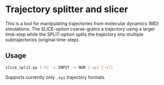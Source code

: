 # Trajectory splitter and slicer

This is a tool for manipulating trajectories from molecular dynamics (MD) simulations. The SLICE-option coarse-grains a trajectory using a larger time-step while the SPLIT-option splits the trajectory into multiple subtrajectories (original time-step).

## Usage

```bash
slice_split.py [-h] -i INPUT -n NUM [-sp] [-sl]
```

Supports currently only ```.xyz``` trajectory formats.
